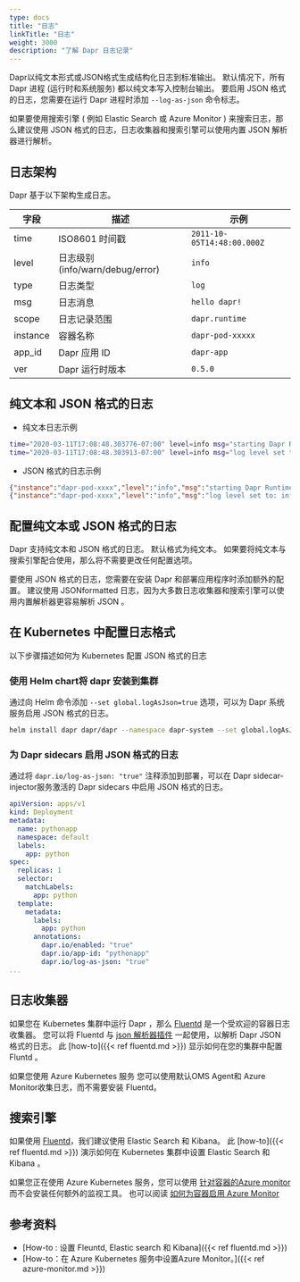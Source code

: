 ```yaml
---
type: docs
title: "日志"
linkTitle: "日志"
weight: 3000
description: "了解 Dapr 日志记录"
---
```


Dapr以纯文本形式或JSON格式生成结构化日志到标准输出。 默认情况下，所有 Dapr 进程 (运行时和系统服务) 都以纯文本写入控制台输出。 要启用 JSON 格式的日志，您需要在运行 Dapr 进程时添加 `--log-as-json` 命令标志。

如果要使用搜索引擎 ( 例如 Elastic Search 或 Azure Monitor ) 来搜索日志，那么建议使用 JSON 格式的日志，日志收集器和搜索引擎可以使用内置 JSON 解析器进行解析。

## 日志架构

Dapr 基于以下架构生成日志。

| 字段       | 描述                           | 示例                         |
| -------- | ---------------------------- | -------------------------- |
| time     | ISO8601 时间戳                  | `2011-10-05T14:48:00.000Z` |
| level    | 日志级别 (info/warn/debug/error) | `info`                     |
| type     | 日志类型                         | `log`                      |
| msg      | 日志消息                         | `hello dapr!`              |
| scope    | 日志记录范围                       | `dapr.runtime`             |
| instance | 容器名称                         | `dapr-pod-xxxxx`           |
| app_id   | Dapr 应用 ID                   | `dapr-app`                 |
| ver      | Dapr 运行时版本                   | `0.5.0`                    |

## 纯文本和 JSON 格式的日志

* 纯文本日志示例
```bash
time="2020-03-11T17:08:48.303776-07:00" level=info msg="starting Dapr Runtime -- version 0.5.0-rc.3 -- commit v0.3.0-rc.0-155-g5dfcf2e" instance=dapr-pod-xxxx scope=dapr.runtime type=log ver=0.5.0-rc.3
time="2020-03-11T17:08:48.303913-07:00" level=info msg="log level set to: info" instance=dapr-pod-xxxx scope=dapr.runtime type=log ver=0.5.0-rc.3
```

* JSON 格式的日志示例
```json
{"instance":"dapr-pod-xxxx","level":"info","msg":"starting Dapr Runtime -- version 0.5.0-rc.3 -- commit v0.3.0-rc.0-155-g5dfcf2e","scope":"dapr.runtime","time":"2020-03-11T17:09:45.788005Z","type":"log","ver":"0.5.0-rc.3"}
{"instance":"dapr-pod-xxxx","level":"info","msg":"log level set to: info","scope":"dapr.runtime","time":"2020-03-11T17:09:45.788075Z","type":"log","ver":"0.5.0-rc.3"}
```

## 配置纯文本或 JSON 格式的日志

Dapr 支持纯文本和 JSON 格式的日志。 默认格式为纯文本。 如果要将纯文本与搜索引擎配合使用，那么将不需要更改任何配置选项。

要使用 JSON 格式的日志，您需要在安装 Dapr 和部署应用程序时添加额外的配置。 建议使用 JSONformatted 日志，因为大多数日志收集器和搜索引擎可以使用内置解析器更容易解析 JSON 。

## 在 Kubernetes 中配置日志格式
以下步骤描述如何为 Kubernetes 配置 JSON 格式的日志

### 使用 Helm chart将 dapr 安装到集群

通过向 Helm 命令添加 `--set global.logAsJson=true` 选项，可以为 Dapr 系统服务启用 JSON 格式的日志。

```bash
helm install dapr dapr/dapr --namespace dapr-system --set global.logAsJson=true
```

### 为 Dapr sidecars 启用 JSON 格式的日志

通过将 `dapr.io/log-as-json: "true"` 注释添加到部署，可以在 Dapr sidecar-injector服务激活的 Dapr sidecars 中启用 JSON 格式的日志。

```yaml
apiVersion: apps/v1
kind: Deployment
metadata:
  name: pythonapp
  namespace: default
  labels:
    app: python
spec:
  replicas: 1
  selector:
    matchLabels:
      app: python
  template:
    metadata:
      labels:
        app: python
      annotations:
        dapr.io/enabled: "true"
        dapr.io/app-id: "pythonapp"
        dapr.io/log-as-json: "true"
...
```

## 日志收集器

如果您在 Kubernetes 集群中运行 Dapr ，那么 [Fluentd](https://www.fluentd.org/) 是一个受欢迎的容器日志收集器。 您可以将 Fluentd 与 [json 解析器插件](https://docs.fluentd.org/parser/json) 一起使用，以解析 Dapr JSON 格式的日志。 此 [how-to]({{< ref fluentd.md >}}) 显示如何在您的集群中配置Fluntd 。

如果您使用 Azure Kubernetes 服务 您可以使用默认OMS Agent和 Azure Monitor收集日志，而不需要安装 Fluentd。

## 搜索引擎

如果使用 [Fluentd](https://www.fluentd.org/)，我们建议使用 Elastic Search 和 Kibana。 此 [how-to]({{< ref fluentd.md >}}) 演示如何在 Kubernetes 集群中设置 Elastic Search 和 Kibana 。

如果您正在使用 Azure Kubernetes 服务，您可以使用 [针对容器的Azure monitor](https://docs.microsoft.com/en-us/azure/azure-monitor/insights/container-insights-overview) 而不会安装任何额外的监视工具。 也可以阅读 [如何为容器启用 Azure Monitor](https://docs.microsoft.com/en-us/azure/azure-monitor/insights/container-insights-onboard)

## 参考资料

- [How-to : 设置 Fleuntd, Elastic search 和 Kibana]({{< ref fluentd.md >}})
- [How-to：在 Azure Kubernetes 服务中设置Azure Monitor。]({{< ref azure-monitor.md >}})
